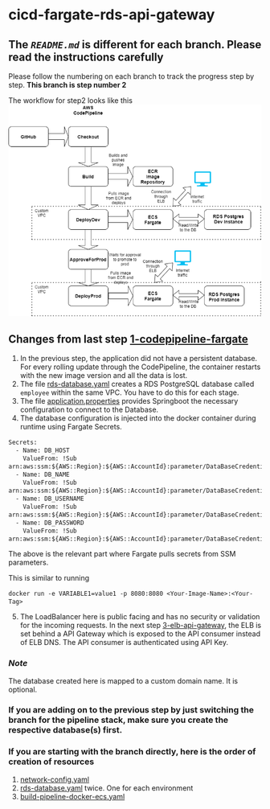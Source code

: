 # cicd-fargate-rds-api-gateway

## The *`README.md`* is different for each branch. Please read the instructions carefully

Please follow the numbering on each branch to track the progress step by step.
**This branch is step number 2**

The workflow for step2 looks like this
![alt text](./Application_Flow.png "Application flow")

## Changes from last step [1-codepipeline-fargate](https://github.com/S-Polimetla/cicd-fargate-rds-api-gateway/tree/1-codepipeline-fargate)

1. In the previous step, the application did not have a persistent database. For every rolling update through the CodePipeline, the container restarts with the new image version and all the data is lost.
2. The file [rds-database.yaml](./cloudformation-generic/rds-database.yaml) creates a RDS PostgreSQL database called `employee` within the same VPC. You have to do this for each stage.
3. The file [application.properties](./src/main/resources/application.properties) provides Springboot the necessary configuration to connect to the Database.
4. The database configuration is injected into the docker container during runtime using Fargate Secrets.

````
Secrets:
  - Name: DB_HOST
    ValueFrom: !Sub arn:aws:ssm:${AWS::Region}:${AWS::AccountId}:parameter/DataBaseCredentials/${Stage}/host
  - Name: DB_NAME
    ValueFrom: !Sub arn:aws:ssm:${AWS::Region}:${AWS::AccountId}:parameter/DataBaseCredentials/${Stage}/dbname
  - Name: DB_USERNAME
    ValueFrom: !Sub arn:aws:ssm:${AWS::Region}:${AWS::AccountId}:parameter/DataBaseCredentials/${Stage}/username
  - Name: DB_PASSWORD
    ValueFrom: !Sub arn:aws:ssm:${AWS::Region}:${AWS::AccountId}:parameter/DataBaseCredentials/${Stage}/password
````

The above is the relevant part where Fargate pulls secrets from SSM parameters.

This is similar to running
````
docker run -e VARIABLE1=value1 -p 8080:8080 <Your-Image-Name>:<Your-Tag>
````
5. The LoadBalancer here is public facing and has no security or validation for the incoming requests.  In the next step [3-elb-api-gateway](https://github.com/S-Polimetla/cicd-fargate-rds-api-gateway/tree/3-elb-api-gateway), the ELB is set behind a API Gateway which is exposed to the API consumer instead of ELB DNS. The API consumer is authenticated using API Key.

### _Note_
The database created here is mapped to a custom domain name.  It is optional.

### If you are adding on to the previous step by just switching the branch for the pipeline stack, make sure you create the respective database(s) first. 

### If you are starting with the branch directly, here is the order of creation of resources

1. [network-config.yaml](./cloudformation-generic/network-config.yaml)
2. [rds-database.yaml](./cloudformation-generic/rds-database.yaml) twice. One for each environment
3. [build-pipeline-docker-ecs.yaml](./cloudformation-generic/build-pipeline-docker-ecs.yaml)